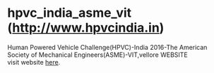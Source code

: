 # hpvc_india_asme_vit (http://www.hpvcindia.in)
Human Powered Vehicle Challenge(HPVC)-India 2016-The American Society of Mechanical Engineers(ASME)-VIT,vellore WEBSITE
<br>
visit website <a href="http://www.hpvcindia.in" target="_blank"> here</a>.
